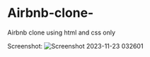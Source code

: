# Airbnb-clone-
Airbnb clone using html and css only

Screenshot:
![Screenshot 2023-11-23 032601](https://github.com/dj1295/Airbnb-clone-/assets/54006632/e0079ba5-e057-4eb0-bcee-cc079ecd1a40)
